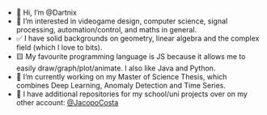 - 👋 Hi, I’m @Dartnix
- 👀 I’m interested in videogame design, computer science, signal processing, automation/control, and maths in general.
- ✅ I have solid backgrounds on geometry, linear algebra and the complex field (which I love to bits).
- 🟨 My favourite programming language is JS because it allows me to easily draw/graph/plot/animate. I also like Java and Python.
- 🌱 I’m currently working on my Master of Science Thesis, which combines Deep Learning, Anomaly Detection and Time Series.
- 🔄 I have additional repositories for my school/uni projects over on my other account: [@JacopoCosta](https://github.com/JacopoCosta)

<!---
Dartnix/Dartnix is a ✨ special ✨ repository because its `README.md` (this file) appears on your GitHub profile.
You can click the Preview link to take a look at your changes.
--->
